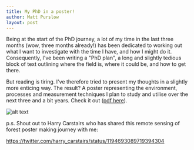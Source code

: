 ```yaml
---
title: My PhD in a poster!
author: Matt Purslow
layout: post
---
```


Being at the start of the PhD journey, a lot of my time in the last three months (wow, three months already!) has been dedicated to working out what I want to investigate with the time I have, and how I might do it. Consequently, I've been writing a "PhD plan", a long and slightly tedious block of text outlining where the field is, where it could be, and how to get there.

But reading is tiring. I've therefore tried to present my thoughts in a slightly more enticing way. The result? A poster representing the environment, processes and measurement techniques I plan to study and utilise over the next three and a bit years. Check it out ([pdf here](https://github.com/mattabpurslow/MattABPurslow.github.io/tree/master/assets/images/blog-images/phd_schematic.pdf)).

![alt text](https://github.com/mattabpurslow/MattABPurslow.github.io/tree/master/assets/images/blog-images/phd_schematic.png "My PhD in a poster")

p.s. Shout out to Harry Carstairs who has shared this remote sensing of forest poster making journey with me:

https://twitter.com/harry_carstairs/status/1194693089719394304
